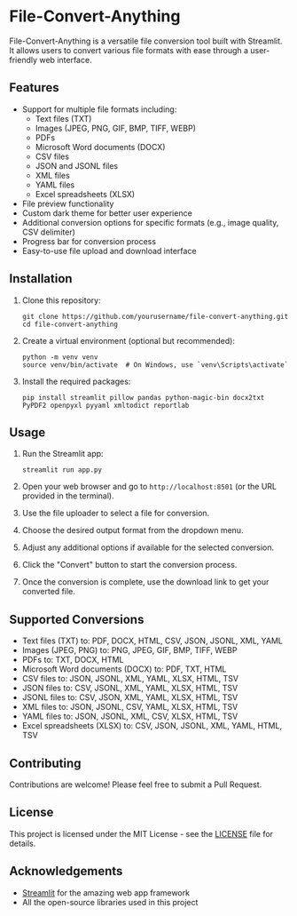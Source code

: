 # File-Convert-Anything

File-Convert-Anything is a versatile file conversion tool built with Streamlit. It allows users to convert various file formats with ease through a user-friendly web interface.

## Features

- Support for multiple file formats including:
  - Text files (TXT)
  - Images (JPEG, PNG, GIF, BMP, TIFF, WEBP)
  - PDFs
  - Microsoft Word documents (DOCX)
  - CSV files
  - JSON and JSONL files
  - XML files
  - YAML files
  - Excel spreadsheets (XLSX)
- File preview functionality
- Custom dark theme for better user experience
- Additional conversion options for specific formats (e.g., image quality, CSV delimiter)
- Progress bar for conversion process
- Easy-to-use file upload and download interface

## Installation

1. Clone this repository:
   ```
   git clone https://github.com/yourusername/file-convert-anything.git
   cd file-convert-anything
   ```

2. Create a virtual environment (optional but recommended):
   ```
   python -m venv venv
   source venv/bin/activate  # On Windows, use `venv\Scripts\activate`
   ```

3. Install the required packages:
   ```
   pip install streamlit pillow pandas python-magic-bin docx2txt PyPDF2 openpyxl pyyaml xmltodict reportlab
   ```

## Usage

1. Run the Streamlit app:
   ```
   streamlit run app.py
   ```

2. Open your web browser and go to `http://localhost:8501` (or the URL provided in the terminal).

3. Use the file uploader to select a file for conversion.

4. Choose the desired output format from the dropdown menu.

5. Adjust any additional options if available for the selected conversion.

6. Click the "Convert" button to start the conversion process.

7. Once the conversion is complete, use the download link to get your converted file.

## Supported Conversions

- Text files (TXT) to: PDF, DOCX, HTML, CSV, JSON, JSONL, XML, YAML
- Images (JPEG, PNG) to: PNG, JPEG, GIF, BMP, TIFF, WEBP
- PDFs to: TXT, DOCX, HTML
- Microsoft Word documents (DOCX) to: PDF, TXT, HTML
- CSV files to: JSON, JSONL, XML, YAML, XLSX, HTML, TSV
- JSON files to: CSV, JSONL, XML, YAML, XLSX, HTML, TSV
- JSONL files to: CSV, JSON, XML, YAML, XLSX, HTML, TSV
- XML files to: JSON, JSONL, CSV, YAML, XLSX, HTML, TSV
- YAML files to: JSON, JSONL, XML, CSV, XLSX, HTML, TSV
- Excel spreadsheets (XLSX) to: CSV, JSON, JSONL, XML, YAML, HTML, TSV

## Contributing

Contributions are welcome! Please feel free to submit a Pull Request.

## License

This project is licensed under the MIT License - see the [LICENSE](LICENSE) file for details.

## Acknowledgements

- [Streamlit](https://streamlit.io/) for the amazing web app framework
- All the open-source libraries used in this project


